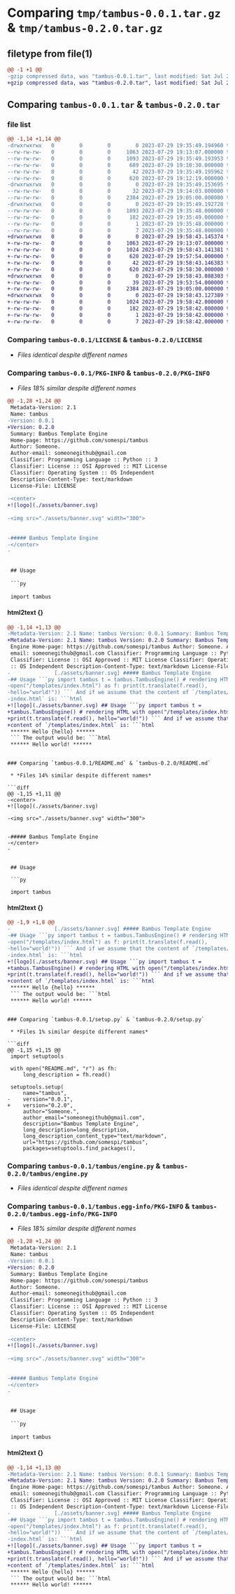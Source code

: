 # Comparing `tmp/tambus-0.0.1.tar.gz` & `tmp/tambus-0.2.0.tar.gz`

## filetype from file(1)

```diff
@@ -1 +1 @@
-gzip compressed data, was "tambus-0.0.1.tar", last modified: Sat Jul 29 19:35:49 2023, max compression
+gzip compressed data, was "tambus-0.2.0.tar", last modified: Sat Jul 29 19:58:43 2023, max compression
```

## Comparing `tambus-0.0.1.tar` & `tambus-0.2.0.tar`

### file list

```diff
@@ -1,14 +1,14 @@
-drwxrwxrwx   0        0        0        0 2023-07-29 19:35:49.194960 tambus-0.0.1/
--rw-rw-rw-   0        0        0     1063 2023-07-29 19:13:07.000000 tambus-0.0.1/LICENSE
--rw-rw-rw-   0        0        0     1093 2023-07-29 19:35:49.193953 tambus-0.0.1/PKG-INFO
--rw-rw-rw-   0        0        0      689 2023-07-29 19:10:30.000000 tambus-0.0.1/README.md
--rw-rw-rw-   0        0        0       42 2023-07-29 19:35:49.195962 tambus-0.0.1/setup.cfg
--rw-rw-rw-   0        0        0      620 2023-07-29 19:12:19.000000 tambus-0.0.1/setup.py
-drwxrwxrwx   0        0        0        0 2023-07-29 19:35:49.153695 tambus-0.0.1/tambus/
--rw-rw-rw-   0        0        0       32 2023-07-29 19:14:03.000000 tambus-0.0.1/tambus/__init__.py
--rw-rw-rw-   0        0        0     2384 2023-07-29 19:05:00.000000 tambus-0.0.1/tambus/engine.py
-drwxrwxrwx   0        0        0        0 2023-07-29 19:35:49.192728 tambus-0.0.1/tambus.egg-info/
--rw-rw-rw-   0        0        0     1093 2023-07-29 19:35:48.000000 tambus-0.0.1/tambus.egg-info/PKG-INFO
--rw-rw-rw-   0        0        0      182 2023-07-29 19:35:49.000000 tambus-0.0.1/tambus.egg-info/SOURCES.txt
--rw-rw-rw-   0        0        0        1 2023-07-29 19:35:48.000000 tambus-0.0.1/tambus.egg-info/dependency_links.txt
--rw-rw-rw-   0        0        0        7 2023-07-29 19:35:48.000000 tambus-0.0.1/tambus.egg-info/top_level.txt
+drwxrwxrwx   0        0        0        0 2023-07-29 19:58:43.145374 tambus-0.2.0/
+-rw-rw-rw-   0        0        0     1063 2023-07-29 19:13:07.000000 tambus-0.2.0/LICENSE
+-rw-rw-rw-   0        0        0     1024 2023-07-29 19:58:43.141381 tambus-0.2.0/PKG-INFO
+-rw-rw-rw-   0        0        0      620 2023-07-29 19:57:54.000000 tambus-0.2.0/README.md
+-rw-rw-rw-   0        0        0       42 2023-07-29 19:58:43.146383 tambus-0.2.0/setup.cfg
+-rw-rw-rw-   0        0        0      620 2023-07-29 19:58:30.000000 tambus-0.2.0/setup.py
+drwxrwxrwx   0        0        0        0 2023-07-29 19:58:43.088303 tambus-0.2.0/tambus/
+-rw-rw-rw-   0        0        0       39 2023-07-29 19:53:54.000000 tambus-0.2.0/tambus/__init__.py
+-rw-rw-rw-   0        0        0     2384 2023-07-29 19:05:00.000000 tambus-0.2.0/tambus/engine.py
+drwxrwxrwx   0        0        0        0 2023-07-29 19:58:43.127389 tambus-0.2.0/tambus.egg-info/
+-rw-rw-rw-   0        0        0     1024 2023-07-29 19:58:42.000000 tambus-0.2.0/tambus.egg-info/PKG-INFO
+-rw-rw-rw-   0        0        0      182 2023-07-29 19:58:42.000000 tambus-0.2.0/tambus.egg-info/SOURCES.txt
+-rw-rw-rw-   0        0        0        1 2023-07-29 19:58:42.000000 tambus-0.2.0/tambus.egg-info/dependency_links.txt
+-rw-rw-rw-   0        0        0        7 2023-07-29 19:58:42.000000 tambus-0.2.0/tambus.egg-info/top_level.txt
```

### Comparing `tambus-0.0.1/LICENSE` & `tambus-0.2.0/LICENSE`

 * *Files identical despite different names*

### Comparing `tambus-0.0.1/PKG-INFO` & `tambus-0.2.0/PKG-INFO`

 * *Files 18% similar despite different names*

```diff
@@ -1,28 +1,24 @@
 Metadata-Version: 2.1
 Name: tambus
-Version: 0.0.1
+Version: 0.2.0
 Summary: Bambus Template Engine
 Home-page: https://github.com/somespi/tambus
 Author: Someone.
 Author-email: someonegithub@gmail.com
 Classifier: Programming Language :: Python :: 3
 Classifier: License :: OSI Approved :: MIT License
 Classifier: Operating System :: OS Independent
 Description-Content-Type: text/markdown
 License-File: LICENSE
 
-<center>
+![logo](./assets/banner.svg)
 
-<img src="./assets/banner.svg" width="300">
 
 
-##### Bambus Template Engine 
-</center>
-
 
 
 ## Usage 
 
 ```py
 
 import tambus
```

#### html2text {}

```diff
@@ -1,14 +1,13 @@
-Metadata-Version: 2.1 Name: tambus Version: 0.0.1 Summary: Bambus Template
+Metadata-Version: 2.1 Name: tambus Version: 0.2.0 Summary: Bambus Template
 Engine Home-page: https://github.com/somespi/tambus Author: Someone. Author-
 email: someonegithub@gmail.com Classifier: Programming Language :: Python :: 3
 Classifier: License :: OSI Approved :: MIT License Classifier: Operating System
 :: OS Independent Description-Content-Type: text/markdown License-File: LICENSE
-              [./assets/banner.svg] ##### Bambus Template Engine
-## Usage ```py import tambus t = tambus.TambusEngine() # rendering HTML with
-open("/templates/index.html") as f: print(t.translate(f.read(),
-hello="world!")) ``` And if we assume that the content of `/templates/
-index.html` is: ```html
+![logo](./assets/banner.svg) ## Usage ```py import tambus t =
+tambus.TambusEngine() # rendering HTML with open("/templates/index.html") as f:
+print(t.translate(f.read(), hello="world!")) ``` And if we assume that the
+content of `/templates/index.html` is: ```html
 ****** Hello {hello} ******
 ``` The output would be: ```html
 ****** Hello world! ******
 ```
```

### Comparing `tambus-0.0.1/README.md` & `tambus-0.2.0/README.md`

 * *Files 14% similar despite different names*

```diff
@@ -1,15 +1,11 @@
-<center>
+![logo](./assets/banner.svg)
 
-<img src="./assets/banner.svg" width="300">
 
 
-##### Bambus Template Engine 
-</center>
-
 
 
 ## Usage 
 
 ```py
 
 import tambus
```

#### html2text {}

```diff
@@ -1,9 +1,8 @@
-              [./assets/banner.svg] ##### Bambus Template Engine
-## Usage ```py import tambus t = tambus.TambusEngine() # rendering HTML with
-open("/templates/index.html") as f: print(t.translate(f.read(),
-hello="world!")) ``` And if we assume that the content of `/templates/
-index.html` is: ```html
+![logo](./assets/banner.svg) ## Usage ```py import tambus t =
+tambus.TambusEngine() # rendering HTML with open("/templates/index.html") as f:
+print(t.translate(f.read(), hello="world!")) ``` And if we assume that the
+content of `/templates/index.html` is: ```html
 ****** Hello {hello} ******
 ``` The output would be: ```html
 ****** Hello world! ******
 ```
```

### Comparing `tambus-0.0.1/setup.py` & `tambus-0.2.0/setup.py`

 * *Files 1% similar despite different names*

```diff
@@ -1,15 +1,15 @@
 import setuptools
 
 with open("README.md", "r") as fh:
     long_description = fh.read()
 
 setuptools.setup(
     name="tambus",
-    version="0.0.1",
+    version="0.2.0",
     author="Someone.",
     author_email="someonegithub@gmail.com",
     description="Bambus Template Engine",
     long_description=long_description,
     long_description_content_type="text/markdown",
     url="https://github.com/somespi/tambus",
     packages=setuptools.find_packages(),
```

### Comparing `tambus-0.0.1/tambus/engine.py` & `tambus-0.2.0/tambus/engine.py`

 * *Files identical despite different names*

### Comparing `tambus-0.0.1/tambus.egg-info/PKG-INFO` & `tambus-0.2.0/tambus.egg-info/PKG-INFO`

 * *Files 18% similar despite different names*

```diff
@@ -1,28 +1,24 @@
 Metadata-Version: 2.1
 Name: tambus
-Version: 0.0.1
+Version: 0.2.0
 Summary: Bambus Template Engine
 Home-page: https://github.com/somespi/tambus
 Author: Someone.
 Author-email: someonegithub@gmail.com
 Classifier: Programming Language :: Python :: 3
 Classifier: License :: OSI Approved :: MIT License
 Classifier: Operating System :: OS Independent
 Description-Content-Type: text/markdown
 License-File: LICENSE
 
-<center>
+![logo](./assets/banner.svg)
 
-<img src="./assets/banner.svg" width="300">
 
 
-##### Bambus Template Engine 
-</center>
-
 
 
 ## Usage 
 
 ```py
 
 import tambus
```

#### html2text {}

```diff
@@ -1,14 +1,13 @@
-Metadata-Version: 2.1 Name: tambus Version: 0.0.1 Summary: Bambus Template
+Metadata-Version: 2.1 Name: tambus Version: 0.2.0 Summary: Bambus Template
 Engine Home-page: https://github.com/somespi/tambus Author: Someone. Author-
 email: someonegithub@gmail.com Classifier: Programming Language :: Python :: 3
 Classifier: License :: OSI Approved :: MIT License Classifier: Operating System
 :: OS Independent Description-Content-Type: text/markdown License-File: LICENSE
-              [./assets/banner.svg] ##### Bambus Template Engine
-## Usage ```py import tambus t = tambus.TambusEngine() # rendering HTML with
-open("/templates/index.html") as f: print(t.translate(f.read(),
-hello="world!")) ``` And if we assume that the content of `/templates/
-index.html` is: ```html
+![logo](./assets/banner.svg) ## Usage ```py import tambus t =
+tambus.TambusEngine() # rendering HTML with open("/templates/index.html") as f:
+print(t.translate(f.read(), hello="world!")) ``` And if we assume that the
+content of `/templates/index.html` is: ```html
 ****** Hello {hello} ******
 ``` The output would be: ```html
 ****** Hello world! ******
 ```
```

